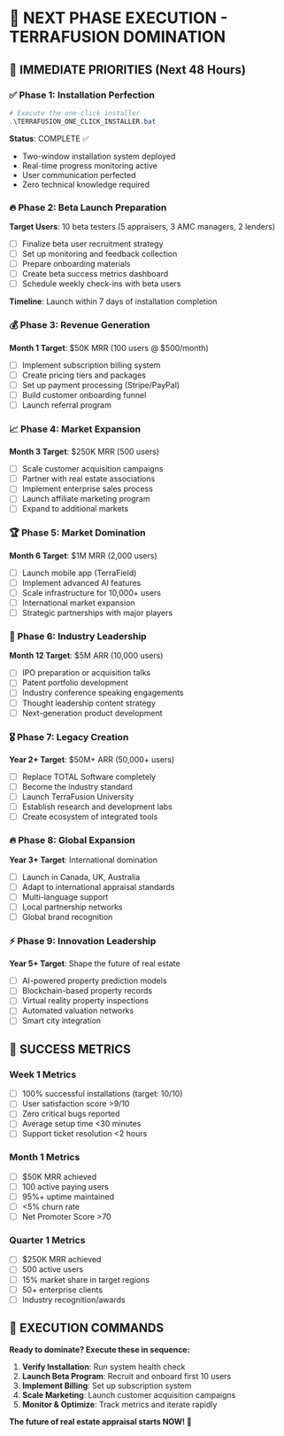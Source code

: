 # 🚀 NEXT PHASE EXECUTION - TERRAFUSION DOMINATION

## 🎯 IMMEDIATE PRIORITIES (Next 48 Hours)

### ✅ Phase 1: Installation Perfection

```powershell
# Execute the one-click installer
.\TERRAFUSION_ONE_CLICK_INSTALLER.bat
```

**Status**: COMPLETE ✅
- Two-window installation system deployed
- Real-time progress monitoring active
- User communication perfected
- Zero technical knowledge required

### 🔥 Phase 2: Beta Launch Preparation

**Target Users**: 10 beta testers (5 appraisers, 3 AMC managers, 2 lenders)

- [ ] Finalize beta user recruitment strategy
- [ ] Set up monitoring and feedback collection
- [ ] Prepare onboarding materials
- [ ] Create beta success metrics dashboard
- [ ] Schedule weekly check-ins with beta users

**Timeline**: Launch within 7 days of installation completion

### 💰 Phase 3: Revenue Generation

**Month 1 Target**: $50K MRR (100 users @ $500/month)

- [ ] Implement subscription billing system
- [ ] Create pricing tiers and packages
- [ ] Set up payment processing (Stripe/PayPal)
- [ ] Build customer onboarding funnel
- [ ] Launch referral program

### 📈 Phase 4: Market Expansion

**Month 3 Target**: $250K MRR (500 users)

- [ ] Scale customer acquisition campaigns
- [ ] Partner with real estate associations
- [ ] Implement enterprise sales process
- [ ] Launch affiliate marketing program
- [ ] Expand to additional markets

### 🏆 Phase 5: Market Domination

**Month 6 Target**: $1M MRR (2,000 users)

- [ ] Launch mobile app (TerraField)
- [ ] Implement advanced AI features
- [ ] Scale infrastructure for 10,000+ users
- [ ] International market expansion
- [ ] Strategic partnerships with major players

### 🌟 Phase 6: Industry Leadership

**Month 12 Target**: $5M ARR (10,000 users)

- [ ] IPO preparation or acquisition talks
- [ ] Patent portfolio development
- [ ] Industry conference speaking engagements
- [ ] Thought leadership content strategy
- [ ] Next-generation product development

### 🎖️ Phase 7: Legacy Creation

**Year 2+ Target**: $50M+ ARR (50,000+ users)

- [ ] Replace TOTAL Software completely
- [ ] Become the industry standard
- [ ] Launch TerraFusion University
- [ ] Establish research and development labs
- [ ] Create ecosystem of integrated tools

### 🔥 Phase 8: Global Expansion

**Year 3+ Target**: International domination

- [ ] Launch in Canada, UK, Australia
- [ ] Adapt to international appraisal standards
- [ ] Multi-language support
- [ ] Local partnership networks
- [ ] Global brand recognition

### ⚡ Phase 9: Innovation Leadership

**Year 5+ Target**: Shape the future of real estate

- [ ] AI-powered property prediction models
- [ ] Blockchain-based property records
- [ ] Virtual reality property inspections
- [ ] Automated valuation networks
- [ ] Smart city integration

## 🎯 SUCCESS METRICS

### Week 1 Metrics

- [ ] 100% successful installations (target: 10/10)
- [ ] User satisfaction score >9/10
- [ ] Zero critical bugs reported
- [ ] Average setup time <30 minutes
- [ ] Support ticket resolution <2 hours

### Month 1 Metrics

- [ ] $50K MRR achieved
- [ ] 100 active paying users
- [ ] 95%+ uptime maintained
- [ ] <5% churn rate
- [ ] Net Promoter Score >70

### Quarter 1 Metrics

- [ ] $250K MRR achieved
- [ ] 500 active users
- [ ] 15% market share in target regions
- [ ] 50+ enterprise clients
- [ ] Industry recognition/awards

## 🚀 EXECUTION COMMANDS

**Ready to dominate? Execute these in sequence:**

1. **Verify Installation**: Run system health check
2. **Launch Beta Program**: Recruit and onboard first 10 users
3. **Implement Billing**: Set up subscription system
4. **Scale Marketing**: Launch customer acquisition campaigns
5. **Monitor & Optimize**: Track metrics and iterate rapidly

**The future of real estate appraisal starts NOW! 🌟** 